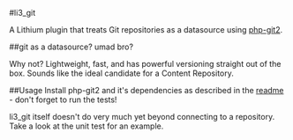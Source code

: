 #li3_git

A Lithium plugin that treats Git repositories as a datasource using [php-git2](https://github.com/libgit2/php-git).

##git as a datasource? umad bro?

Why not? Lightweight, fast, and has powerful versioning straight out of the box.
Sounds like the ideal candidate for a Content Repository.

##Usage
Install php-git2 and it's dependencies as described in the [readme](https://github.com/libgit2/php-git) - don't forget to run the tests!

li3_git itself doesn't do very much yet beyond connecting to a repository. Take
a look at the unit test for an example.
